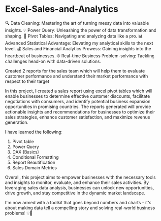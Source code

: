 # Excel-Sales-and-Analytics

 🔍 Data Cleaning: Mastering the art of turning messy data into valuable insights.
💡 Power Query: Unleashing the power of data transformation and shaping.
🔄 Pivot Tables: Navigating and analyzing data like a pro.
📊 Advanced Statistical Advantage: Elevating my analytical skills to the next level.
💰 Sales and Financial Analytics Prowess: Gaining insights into the heartbeat of businesses.
🌐 Real-time Business Problem-solving: Tackling challenges head-on with data-driven solutions.

Created 2 reports for the sales team which will help them to evaluate customer performance and understand their market performance with respect to their target

In this project, I created a sales report using excel pivot tables which will enable businesses to determine effective customer discounts, facilitate negotiations with consumers, and identify potential business expansion opportunities in promising countries. The reports generated will provide actionable insights and recommendations for businesses to optimize their sales strategies, enhance customer satisfaction, and maximize revenue generation.

I have learned the following:

1. Pivot table
2. Power Query
3. DAX (Basics)
4. Conditional Formatting
5. Report Beautification
6. Sales Domain Metrics

Overall, this project aims to empower businesses with the necessary tools and insights to monitor, evaluate, and enhance their sales activities. By leveraging sales data analysis, businesses can unlock new opportunities, drive growth, and stay competitive in the dynamic market landscape.

I'm now armed with a toolkit that goes beyond numbers and charts - it's about making data tell a compelling story and solving real-world business problems! 💡💼

